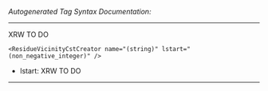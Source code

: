_Autogenerated Tag Syntax Documentation:_

---
XRW TO DO

```
<ResidueVicinityCstCreator name="(string)" lstart="(non_negative_integer)" />
```

-   lstart: XRW TO DO

---
